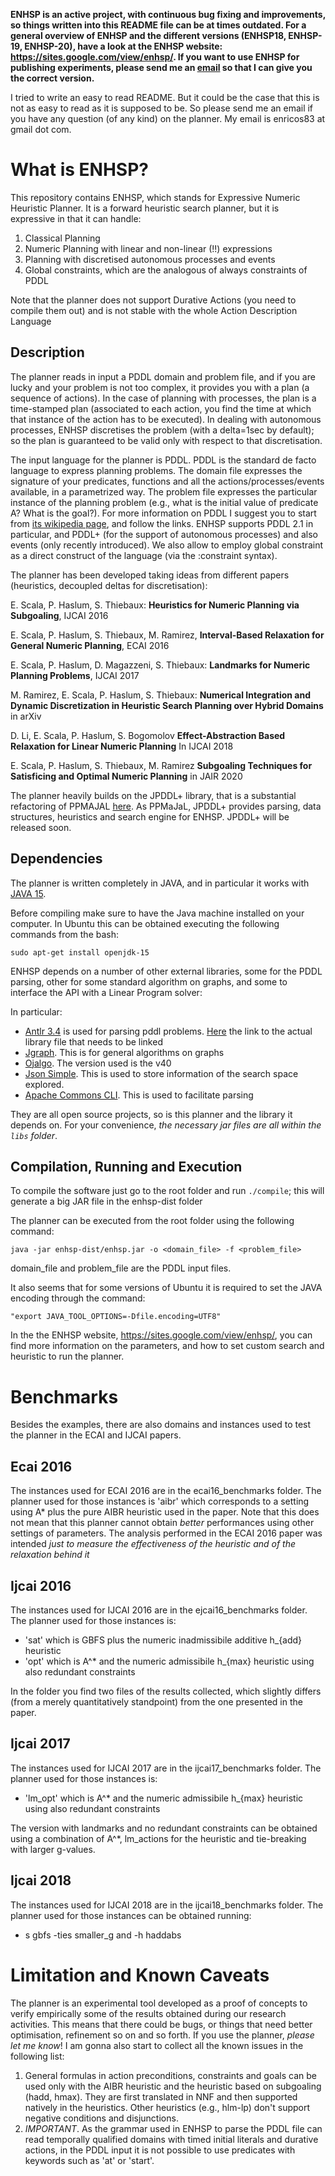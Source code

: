 
**ENHSP is an active project, with continuous bug fixing and improvements, so things written into this README file can be at times outdated. 
For a general overview of ENHSP and the different versions (ENHSP18, ENHSP-19, ENHSP-20), have a look at the ENHSP website: https://sites.google.com/view/enhsp/.
If you want to use ENHSP for publishing experiments, please send me an [email](enricos83@gmail.com) so that I can give you the correct version.**

I tried to write an easy to read README. But it could be the case that this is not as easy to read as it is supposed to be. So please send me an email if you have any question (of any kind) on the planner. My email is enricos83 at gmail dot com.


# What is ENHSP?

This repository contains ENHSP, which stands for Expressive Numeric Heuristic Planner. It is a forward heuristic search planner, but it is expressive in that it can handle:

1. Classical Planning
2. Numeric Planning with linear and non-linear (!!) expressions
3. Planning with discretised autonomous processes and events
4. Global constraints, which are the analogous of always constraints of PDDL 

Note that the planner does not support Durative Actions (you need to compile them out) and is not stable with the whole Action Description Language


## Description

The planner reads in input a PDDL domain and problem file, and if you are lucky and your problem is not too complex, it provides you with a plan (a sequence of actions). In the case of planning with processes, the plan is a time-stamped plan (associated to each action, you find the time at which that instance of the action has to be executed). In dealing with autonomous processes, ENHSP discretises the problem (with a delta=1sec by default); so the plan is guaranteed to be valid only with respect to that discretisation.

The input language for the planner is PDDL. PDDL is the standard de facto language to express planning problems. The domain file expresses the signature of your predicates, functions and all the actions/processes/events available, in a parametrized way. The problem file expresses the particular instance of the planning problem (e.g., what is the initial value of predicate A? What is the goal?). For more information on PDDL I suggest you to start from [its wikipedia page](https://en.wikipedia.org/wiki/Planning_Domain_Definition_Language#cite_note-opt-15), and follow the links. ENHSP supports PDDL 2.1 in particular, and PDDL+ (for the support of autonomous processes) and also events (only recently introduced). We also allow to employ global constraint as a direct construct of the language (via the :constraint syntax).

The planner has been developed taking ideas from different papers (heuristics, decoupled deltas for discretisation): 

E. Scala, P. Haslum, S. Thiebaux: **Heuristics for Numeric Planning via Subgoaling**, IJCAI 2016

E. Scala, P. Haslum, S. Thiebaux, M. Ramirez, **Interval-Based Relaxation for General Numeric Planning**, ECAI 2016

E. Scala, P. Haslum, D. Magazzeni, S. Thiebaux: **Landmarks for Numeric Planning Problems**, IJCAI 2017

M. Ramirez, E. Scala, P. Haslum, S. Thiebaux: **Numerical Integration and Dynamic Discretization in Heuristic Search Planning over Hybrid Domains** in arXiv

D. Li, E. Scala, P. Haslum, S. Bogomolov **Effect-Abstraction Based Relaxation for Linear Numeric Planning** In IJCAI 2018

E. Scala, P. Haslum, S. Thiebaux, M. Ramirez **Subgoaling Techniques for Satisficing and Optimal Numeric Planning** in JAIR 2020


The planner heavily builds on the JPDDL+ library, that is a substantial refactoring of PPMAJAL [here](https://gitlab.com/enricos83/PPMAJAL-Expressive-PDDL-Java-Library). As PPMaJaL, JPDDL+ provides parsing, data structures, heuristics and search engine for ENHSP. JPDDL+ will be released soon.

## Dependencies

The planner is written completely in JAVA, and in particular it works with [JAVA 15](https://openjdk.java.net/projects/jdk/15/). 

Before compiling make sure to have the Java machine installed on your computer. In Ubuntu this can be obtained executing the following commands from the bash:

```
sudo apt-get install openjdk-15
```

ENHSP depends on a number of other external libraries, some for the PDDL parsing, other for some standard algorithm on graphs, and some to interface the API with a Linear Program solver:

In particular:

- [Antlr 3.4](http://www.antlr3.org) is used for parsing pddl problems. [Here](http://www.antlr3.org/download/antlr-3.4-complete.jar) the link to the actual library file that needs to be linked
- [Jgraph](http://jgrapht.org). This is for general algorithms on graphs
- [Ojalgo](http://ojalgo.org). The version used is the v40
- [Json Simple](https://github.com/fangyidong/json-simple). This is used to store information of the search space explored.
- [Apache Commons CLI](https://commons.apache.org/proper/commons-cli/). This is used to facilitate parsing

They are all open source projects, so is this planner and the library it depends on. For your convenience, *the necessary jar files are all within the ``libs`` folder*. 


## Compilation, Running and Execution

To compile the software just go to the root folder and run `./compile`; this will generate a big JAR file in the enhsp-dist folder


The planner can be executed from the root folder using the following command:
```
java -jar enhsp-dist/enhsp.jar -o <domain_file> -f <problem_file>
```
domain_file and problem_file are the PDDL input files.

It also seems that for some versions of Ubuntu it is required to set the JAVA encoding through the command:
```
"export JAVA_TOOL_OPTIONS=-Dfile.encoding=UTF8" 
```

In the the ENHSP website, https://sites.google.com/view/enhsp/, you can find more information on the parameters, and how to set custom search and heuristic to run the planner.

# Benchmarks

Besides the examples, there are also domains and instances used to test the planner in the ECAI and IJCAI papers.

## Ecai 2016

The instances used for ECAI 2016 are in the ecai16_benchmarks folder. The planner used for those instances is 'aibr' which corresponds to a setting using A* plus the pure AIBR heuristic used in the paper. Note that this does not mean that this planner cannot obtain *better* performances using other settings of parameters. The analysis performed in the ECAI 2016 paper was intended *just to measure the effectiveness of the heuristic and of the relaxation behind it*

## Ijcai 2016

The instances used for IJCAI 2016 are in the ejcai16_benchmarks folder. The planner used for those instances is:

- 'sat' which is GBFS plus the numeric inadmissibile additive h_{add} heuristic
- 'opt' which is A^* and the numeric admissibile h_{max} heuristic using also redundant constraints

In the folder you find two files of the results collected, which slightly differs (from a merely quantitatively standpoint) from the one presented in the paper.

## Ijcai 2017

The instances used for IJCAI 2017 are in the ijcai17_benchmarks folder. The planner used for those instances is:

- 'lm_opt' which is A^* and the numeric admissibile h_{max} heuristic using also redundant constraints

The version with landmarks and no redundant constraints can be obtained using a combination of A^*, lm_actions for the heuristic and tie-breaking with larger g-values.

## Ijcai 2018

The instances used for IJCAI 2018 are in the ijcai18_benchmarks folder. The planner used for those instances can be obtained running:

- s gbfs -ties smaller_g and -h haddabs


# Limitation and Known Caveats

The planner is an experimental tool developed as a proof of concepts to verify empirically some of the results obtained during our research activities. This means that there could be bugs, or things that need better optimisation, refinement so on and so forth. If you use the planner, *please let me know*! I am gonna also start to collect all the known issues in the following list:

1. General formulas in action preconditions, constraints and goals can be used only with the AIBR heuristic and the heuristic based on subgoaling (hadd, hmax). They are first translated in NNF and then supported natively in the heuristics. Other heuristics (e.g., hlm-lp) don't support negative conditions and disjunctions.
2. *IMPORTANT*. As the grammar used in ENHSP to parse the PDDL file can read temporally qualified domains with timed initial literals and durative actions, in the PDDL input it is not possible to use predicates with keywords such as 'at' or 'start'.
